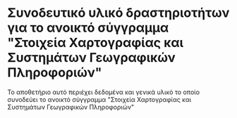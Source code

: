 # Συνοδευτικό υλικό δραστηριοτήτων για το ανοικτό σύγγραμμα "Στοιχεία Χαρτογραφίας και Συστημάτων Γεωγραφικών Πληροφοριών"
Το αποθετήριο αυτό περιέχει δεδομένα και γενικά υλικό το οποίο συνοδεύει το ανοικτό σύγγραμμα "Στοιχεία Χαρτογραφίας και Συστημάτων Γεωγραφικών Πληροφοριών" 
